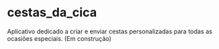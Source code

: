 # cestas_da_cica
Aplicativo dedicado a criar e enviar cestas personalizadas para todas as ocasiões especiais. (Em construção) 
